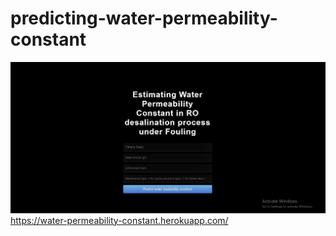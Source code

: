 # predicting-water-permeability-constant
![](img.PNG)
https://water-permeability-constant.herokuapp.com/
